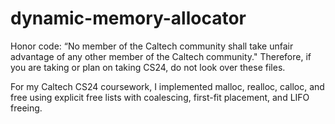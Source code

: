 # dynamic-memory-allocator
Honor code: “No member of the Caltech community shall take unfair advantage of any other member of the Caltech community." Therefore, if you are taking or plan on taking CS24, do not look over these files.

For my Caltech CS24 coursework, I implemented malloc, realloc, calloc, and free using explicit free lists with coalescing, first-fit placement, and LIFO freeing. 
